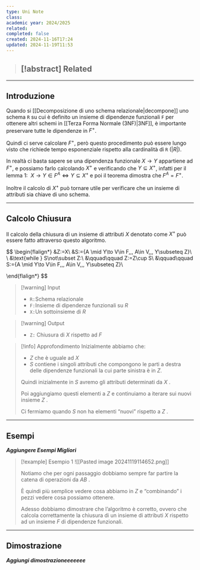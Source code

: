 ```yaml
---
type: Uni Note
class: 
academic year: 2024/2025
related: 
completed: false
created: 2024-11-16T17:24
updated: 2024-11-19T11:53
---
```

>[!abstract] Related
>- 

---
## Introduzione

Quando si [[Decomposizione di uno schema relazionale|decompone]] uno schema `R` su cui è definito un insieme di dipendenze funzionali `F` per ottenere altri schemi in [[Terza Forma Normale (3NF)|3NF]], è importante preservare tutte le dipendenze in $F^{+}$.

Quindi ci serve calcolare $F^{+}$, però questo procedimento può essere lungo visto che richiede tempo esponenziale rispetto alla cardinalità di `R` (${ \lvert R \rvert }$).

In realtà ci basta sapere se una dipendenza funzionale $X \to Y$ appartiene ad $F^{+}$, e possiamo farlo calcolando $X^{+}$ e verificando che $Y\subseteq X^{+}$, infatti per il lemma 1: $\ X \to Y \in F^{A} \iff Y \subseteq X^{+}$ e poi il teorema dimostra che $F^{A}=F^{+}$.

Inoltre il calcolo di $X^{+}$ può tornare utile per verificare che un insieme di attributi sia chiave di uno schema.

---
## Calcolo Chiusura

Il calcolo della chiusura di un insieme di attributi $X$ denotato come $X^{+}$ può essere fatto attraverso questo algoritmo.

$$
\begin{flalign*}
&Z:=X\\
&S:=\{A \mid Y\to V\in F,\,\, A\in V,\,\, Y\subseteq Z\}\\ \\
&\text{while } S\not\subset Z:\\
&\qquad\qquad Z:=Z\cup S\\
&\qquad\qquad S:=\{A \mid Y\to V\in F,\,\, A\in V,\,\, Y\subseteq Z\}\\

\end{flalign*}
$$

>[!warning] Input
>- `R:`Schema relazionale
>- `F:`Insieme di dipendenze funzionali su $R$
>- `X:`Un sottoinsieme di $R$

>[!warning] Output
>- `Z:` Chiusura di $X$ rispetto ad $F$

>[!info] Approfondimento
>Inizialmente abbiamo che: 
>- $Z$ che è uguale ad $X$ 
>- $S$ contiene i singoli attributi che compongono le parti a destra delle dipendenze funzionali la cui parte sinistra è in $Z$.
>  
>Quindi inizialmente in $S$  avremo gli attributi determinati da $X$ . 
>  
>Poi aggiungiamo questi elementi a $Z$  e continuiamo a iterare sui nuovi insieme $Z$ .
>
>Ci fermiamo quando $S$ non ha elementi “nuovi” rispetto a $Z$ .

---
## Esempi

***Aggiungere Esempi Migliori***

>[!example] Esempio 1 
>![[Pasted image 20241119114652.png]]
>
>Notiamo che per ogni passaggio dobbiamo sempre far partire la catena di operazioni da $AB$ .
>
>È quindi più semplice vedere cosa abbiamo in $Z$  e “combinando” i pezzi vedere cosa possiamo ottenere.
>
>Adesso dobbiamo dimostrare che l’algoritmo è corretto, ovvero che calcola correttamente la chiusura di un insieme di attributi $X$  rispetto ad un insieme $F$  di dipendenze funzionali.

---
## Dimostrazione

***Aggiungi dimostrazioneeeeeee***